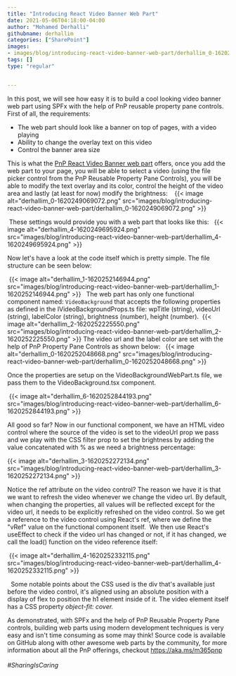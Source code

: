```yaml
---
title: "Introducing React Video Banner Web Part"
date: 2021-05-06T04:18:00-04:00
author: "Mohamed Derhalli"
githubname: derhallim
categories: ["SharePoint"]
images:
- images/blog/introducing-react-video-banner-web-part/derhallim_0-1620249069072.png
tags: []
type: "regular"


---
```


In this post, we will see how easy it is to build a cool looking video
banner web part using SPFx with the help of PnP reusable property pane
controls. First of all, the requirements: 

-   The web part should look like a banner on top of pages, with a video
    playing
-   Ability to change the overlay text on this video
-   Control the banner area size

This is what the [PnP React Video Banner web
part](https://github.com/pnp/sp-dev-fx-webparts/tree/main/samples/react-video-banner "PnP React Video Banner web part")
offers, once you add the web part to your page, you will be able to
select a video (using the file picker control from the PnP Reusable
Property Pane Controls), you will be able to modify the text overlay and
its color, control the height of the video area and lastly (at least for
now) modify the brightness: 
  {{< image alt="derhallim_0-1620249069072.png" src="images/blog/introducing-react-video-banner-web-part/derhallim_0-1620249069072.png" >}}

 These settings would provide you with a web part that looks like this: 
 {{< image alt="derhallim_4-1620249695924.png" src="images/blog/introducing-react-video-banner-web-part/derhallim_4-1620249695924.png" >}}
 

Now let's have a look at the code itself which is pretty simple. The
file structure can be seen below:


 {{< image alt="derhallim_1-1620252146944.png" src="images/blog/introducing-react-video-banner-web-part/derhallim_1-1620252146944.png" >}}
 
The web part has only one functional component named: `VideoBackground`
that accepts the following properties as defined in the
IVideoBackgroundProps.ts file: wpTitle (string), videoUrl (string),
labelColor (string), brightness (number), height (number).
 {{< image alt="derhallim_2-1620252225550.png" src="images/blog/introducing-react-video-banner-web-part/derhallim_2-1620252225550.png" >}}
The video url and the label color are set with the help of PnP Property
Pane Controls as shown below: 
 {{< image alt="derhallim_0-1620252048668.png" src="images/blog/introducing-react-video-banner-web-part/derhallim_0-1620252048668.png" >}}


Once the properties are setup on the VideoBackgroundWebPart.ts file, we
pass them to the VideoBackground.tsx component. 


 {{< image alt="derhallim_6-1620252844193.png" src="images/blog/introducing-react-video-banner-web-part/derhallim_6-1620252844193.png" >}}


All good so far? Now in our functional component, we have an HTML video
control where the source of the video is set to the videoUrl prop we
pass and we play with the CSS filter prop to set the brightness by
adding the value concatenated with % as we need a brightness
percentage: 

{{< image alt="derhallim_3-1620252272134.png" src="images/blog/introducing-react-video-banner-web-part/derhallim_3-1620252272134.png" >}}

Notice the ref attribute on the video control? The reason we have it is
that we want to refresh the video whenever we change the video url. By
default, when changing the properties, all values will be reflected
except for the video url, it needs to be explicitly refreshed on the
video control. So we get a reference to the video control using React's
ref, where we define the \"vRef\" value on the functional component
itself. 
We then use React's useEffect to check if the video url has changed or
not, if it has changed, we call the load() function on the video
reference itself: 

 {{< image alt="derhallim_4-1620252332115.png" src="images/blog/introducing-react-video-banner-web-part/derhallim_4-1620252332115.png" >}}

 
Some notable points about the CSS used is the div that's available just
before the video control, it's aligned using an absolute position with
a display of flex to position the h1 element inside of it. The video
element itself has a CSS property *object-fit: cover.*


As demonstrated, with SPFx and the help of PnP Reusable Property Pane
controls, building web parts using modern development techniques is very
easy and isn't time consuming as some may think! Source code is
available on GitHub along with other awesome web parts by the community,
for more information about all the PnP offerings,
checkout <https://aka.ms/m365pnp> \
\
*#SharingIsCaring*
